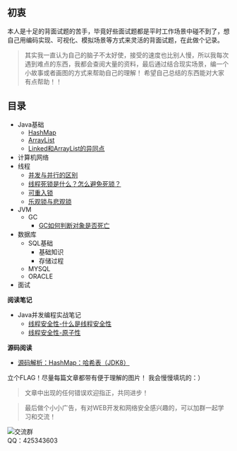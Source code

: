 ## 初衷
本人是十足的背面试题的苦手，毕竟好些面试题都是平时工作场景中碰不到了，想自己用编码实现、可视化、模拟场景等方式来灵活的背面试题，在此做个记录。


> 其实我一直认为自己的脑子不太好使，接受的速度也比别人慢，所以我每次遇到难点的东西，我都会查阅大量的资料，最后通过结合现实场景，编一个小故事或者画图的方式来帮助自己的理解！
> 希望自己总结的东西能对大家有点帮助！！

## 目录

 - Java基础
   - [HashMap](https://blog.csdn.net/lodog1/article/details/105190263)
   - [ArrayList](https://blog.csdn.net/lodog1/article/details/105131505)
   - [Linked和ArrayList的异同点](https://blog.csdn.net/lodog1/article/details/105257064)
- 计算机网络
- 线程
	- [并发与并行的区别](https://editor.csdn.net/md/?articleId=105320216)
	- [线程死锁是什么？怎么避免死锁？](https://blog.csdn.net/lodog1/article/details/105330045)
	- [可重入锁](https://blog.csdn.net/lodog1/article/details/105376580)
	- [乐观锁与悲观锁](https://blog.csdn.net/lodog1/article/details/105423157)
- JVM
	- GC
		- [GC如何判断对象是否死亡](https://blog.csdn.net/lodog1/article/details/106819773)
- 数据库
	- SQL基础
		- 基础知识
		- 存储过程
	- MYSQL
	- ORACLE
- 面试

**阅读笔记**

 - Java并发编程实战笔记
 	- [线程安全性-什么是线程安全性](https://blog.csdn.net/lodog1/article/details/105498521)
 	- [线程安全性-原子性](https://blog.csdn.net/lodog1/article/details/105523323)

**源码阅读**

 - [源码解析：HashMap：哈希表（JDK8）](https://blog.csdn.net/lodog1/article/details/105547094)

立个FLAG！尽量每篇文章都带有便于理解的图片！
我会慢慢填坑的：）

> 文章中出现的任何错误欢迎指正，共同进步！

>  最后做个小小广告，有对WEB开发和网络安全感兴趣的，可以加群一起学习和交流！

![交流群](https://img-blog.csdnimg.cn/20200328190953288.png)  
QQ：425343603
